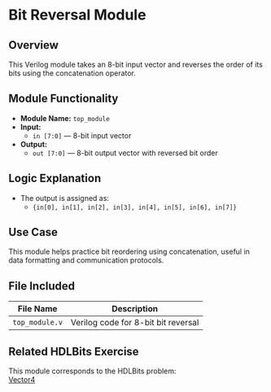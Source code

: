 # Bit Reversal Module

## Overview
This Verilog module takes an 8-bit input vector and reverses the order of its bits using the concatenation operator.

## Module Functionality
- **Module Name:** `top_module`
- **Input:**  
  - `in [7:0]` — 8-bit input vector
- **Output:**  
  - `out [7:0]` — 8-bit output vector with reversed bit order

## Logic Explanation
- The output is assigned as:
  - `{in[0], in[1], in[2], in[3], in[4], in[5], in[6], in[7]}`

## Use Case
This module helps practice bit reordering using concatenation, useful in data formatting and communication protocols.

## File Included

| File Name       | Description                         |
|------------------|-------------------------------------|
| `top_module.v`   | Verilog code for 8-bit bit reversal |

## Related HDLBits Exercise
This module corresponds to the HDLBits problem:  
[Vector4](https://hdlbits.01xz.net/wiki/Vector4)
